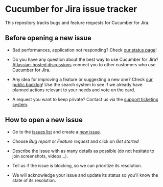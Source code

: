 # Cucumber for Jira issue tracker
This repository tracks bugs and feature requests for Cucumber for Jira. 

## Before opening a new issue

* Bad performances, application not responding? Check [our status page](https://status.cucumber.io/)!

* Do you have any question about the best way to use Cucumber for Jira? [Atlassian-hosted discussions](https://community.atlassian.com/t5/tag/addon-com.smartbear.cucumber/tg-p/category-id/atlassian-marketplace) connect you to other customers who use Cucumber for Jira.

* Any idea for improving a feature or suggesting a new one? Check [our public backlog](https://trello.com/b/smQc7tzd/cucumber-for-jira-what-we-are-cooking-up)! Use the search system to see if we already have planned actions relevant to your needs and vote on the card.

* A request you want to keep private? Contact us via the [support ticketing system](https://support.smartbear.com/message/?prod=cucumber_for_jira).

## How to open a new issue

* Go to the [issues list](https://github.com/smartbear/cucumber-for-jira-issue-tracker/issues) and create a [new issue](https://github.com/smartbear/cucumber-for-jira-issue-tracker/issues/new).

* Choose _Bug report_ or _Feature request_ and click on _Get started_

* Describe the issue with as many details as possible (do not hesitate to join screenshots, videos...).

* Tell us if the issue is blocking, so we can prioritize its resolution.

* We will acknowledge your issue and update its status so you'll know the state of its resolution.

